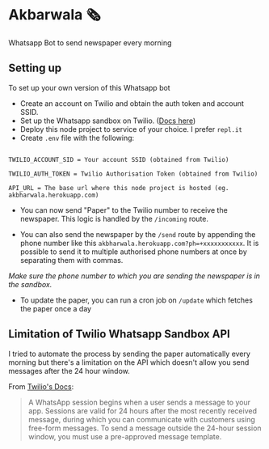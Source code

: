 # Akbarwala 🗞
Whatsapp Bot to send newspaper every morning

## Setting up
To set up your own version of this Whatsapp bot
- Create an account on Twilio and obtain the auth token and account SSID.
- Set up the Whatsapp sandbox on Twilio. ([Docs here](https://www.twilio.com/docs/whatsapp/api#twilio-sandbox-for-whatsapp))
- Deploy this node project to service of your choice. I prefer `repl.it`
- Create `.env` file with the following:

```

TWILIO_ACCOUNT_SID = Your account SSID (obtained from Twilio)

TWILIO_AUTH_TOKEN = Twilio Authorisation Token (obtained from Twilio)

API_URL = The base url where this node project is hosted (eg. akbharwala.herokuapp.com)

```
- You can now send "Paper" to the Twilio number to receive the newspaper. This logic is handled by the `/incoming` route.

- You can also send the newspaper by the `/send` route by appending the phone number like this `akbharwala.herokuapp.com?ph=+xxxxxxxxxxx`. It is possible to send it to multiple authorised phone numbers at once by separating them with commas.

_Make sure the phone number to which you are sending the newspaper is in the sandbox._

- To update the paper, you can run a cron job on `/update` which fetches the paper once a day

## Limitation of Twilio Whatsapp Sandbox API
I tried to automate the process by sending the paper automatically every morning but there's a limitation on the API which doesn't allow you send messages after the 24 hour window.

From [Twilio's Docs](https://www.twilio.com/docs/whatsapp/api#templates-pre-registered-for-the-sandbox):
> A WhatsApp session begins when a user sends a message to your app. Sessions are valid for 24 hours after the most recently received message, during which you can communicate with customers using free-form messages. To send a message outside the 24-hour session window, you must use a pre-approved message template.


